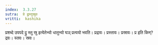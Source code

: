 ```yaml
---
index:  3.3.27
sutra:  प्रे द्रुस्तुस्रुवः
vritti:  kashika 
---
```


प्रशब्दे उपपदे द्रु स्तु स्रु इत्येतेभ्यो धातुभ्यो घञ् प्रत्ययो भवति। प्रद्रावः। प्रस्तावः। प्रस्रावः। प्र इति किम्? द्रवः। स्तवः। स्रवः।


